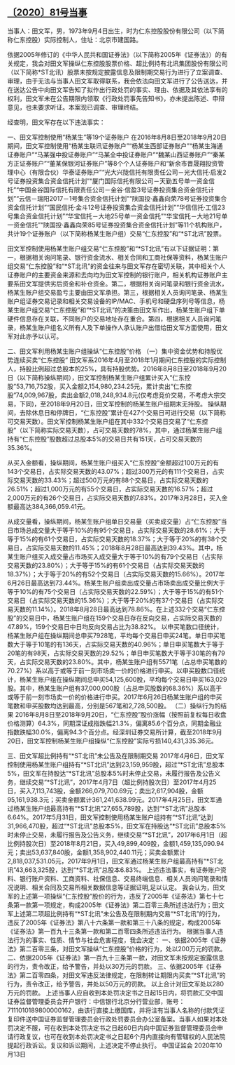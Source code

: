 ## [〔2020〕81号当事](http://www.csrc.gov.cn/pub/zjhpublic/G00306212/202012/t20201214_388158.htm)

当事人：田文军，男，1973年9月4日出生，时为仁东控股股份有限公司（以下简称仁东控股）实际控制人，住址：北京市建国路。

依据2005年修订的《中华人民共和国证券法》（以下简称2005年《证券法》）的有关规定，我会对田文军操纵仁东控股股票价格、超比例持有北讯集团股份有限公司（以下简称*ST北讯）股票未按规定披露信息及限制期交易行为进行了立案调查、审理，由于无法与当事人田文军取得联系，我会依法向田文军进行了公告送达，并在送达公告中向田文军告知了拟作出行政处罚的事实、理由、依据及其依法享有的权利，田文军未在公告期限内领取《行政处罚事先告知书》，亦未提出陈述、申辩意见，也未要求听证。本案现已调查、审理终结。

经查明，田文军存在以下违法事实：

一、田文军控制使用“杨某生”等19个证券账户
在2016年8月8日至2018年9月20日期间，田文军控制使用“杨某生联讯证券账户”“杨某生西部证券账户”“杨某生海通证券账户”“马某强中投证券账户”“马某全中投证券账户”“魏某山西证券账户”“秦某方正证券账户”“董某保银河证券账户”等8个个人证券账户和“新余市晋晟翔投资管理中心（有限合伙）华泰证券账户”“光大兴陇信托有限责任公司－光大信托·启发2号证券投资集合资金信托计划”“厦门国际信托有限公司－天勤五号单一资金信托”“中国金谷国际信托有限责任公司－金谷·信盈3号证券投资集合资金信托计划”“云信－瑞阳2017－1号集合资金信托计划”“陕国投·鑫鑫向荣78号证券投资集合资金信托计划”“国民信托·金斗12号证券投资集合资金信托计划”“华信信托·工信23号集合资金信托计划”“华宝信托－大地25号单一资金信托”“华宝信托－大地21号单一资金信托”“陕国投·鑫鑫向荣85号证券投资集合资金信托计划”等11个机构账户，共计19个证券账户（以下简称杨某生账户组）交易“仁东控股”和“*ST北讯”股票。

田文军控制使用杨某生账户组交易“仁东控股”和“*ST北讯”有以下证据证明：第一，根据相关询问笔录、银行资金流水、相关合同和工商社保等资料，杨某生账户组交易“仁东控股”和“*ST北讯”的资金往来与田文军存在密切关联，其中相关个人证券账户的主要资金来源和去向均为田文军控制的银行账户，相关机构证券账户主要系田文军提供劣后资金和补仓资金。第二，根据相关询问笔录和银行资金流水，杨某生账户组交易盈亏主要由田文军承担。第三，根据相关人员询问笔录、杨某生账户组证券交易记录和相关交易设备的IP/MAC、手机号和硬盘序列号等信息，杨某生账户组交易“仁东控股”和“*ST北讯”的决策由田文军作出，杨某生账户组下单硬件信息存在关联，不同账户的交易地址存在重合。第四，根据相关人员询问笔录，杨某生账户组名义所有人及下单操作人承认账户出借给田文军方面使用，田文军对此亦予以认可。

二、田文军利用杨某生账户组操纵“仁东控股”价格
（一）集中资金优势和持股优势连续买卖“仁东控股”
田文军系2016年4月至2018年1月期间仁东控股的实际控制人，持股比例超过总股本的25%，具有持股优势。2016年8月8日至2018年9月20日（以下简称操纵期间），田文军控制杨某生账户组累计买入“仁东控股”53,716,752股，买入金额2,154,980,234.25元，累计卖出“仁东控股”74,009,967股，卖出金额2,018,248,934.8元(仅考虑竞价交易，不考虑大宗交易，下同)，至2018年9月20日，田文军控制的杨某生账户组期末无持股。
操纵期间，去除休息日和停牌日，“仁东控股”累计在427个交易日可进行交易（以下简称可交易天数）。田文军控制杨某生账户组在其中332个交易日交易了“仁东控股”（以下简称实际交易天数），占可交易天数的78%，其中，通过杨某生账户组持有“仁东控股”股数超过总股本5%的交易日共有151天，占可交易天数的35.36%。

从买入金额看，操纵期间，杨某生账户组买入“仁东控股”金额超过100万元的有143个交易日，占实际交易天数的43.07%；超过300万元的有111个交易日，占实际交易天数的33.43%；超过500万元的有88个交易日，占实际交易天数的26.51%；超过1,000万元的有55个交易日，占实际交易天数的16.57%；超过2,000万元的有26个交易日，占实际交易天数的7.83%。2017年3月28日，买入金额最高达384,366,059.41元。

从成交量看，操纵期间，杨某生账户组单日交易量（买卖成交量）占“仁东控股”当日市场总成交量大于等于10%的有95个交易日，占实际交易天数的28.61%；大于等于15%的有61个交易日，占实际交易天数的18.37%；大于等于20%的有38个交易日，占实际交易天数的11.45%；2018年8月28日最高达到39.43%。其中，杨某生账户组买入成交量占市场买入成交量大于等于10%的有79个交易日（占实际交易天数的23.80%）；大于等于15%的有61个交易日（占实际交易天数的18.37%）；大于等于20%的有52个交易日（占实际交易天数的15.66%）。2017年6月26日最高达到73.44%。杨某生账户组卖出成交量占市场卖出成交量比例大于等于10%的有75个交易日（占实际交易天数的22.59%）；大于等于15%的有51个交易日（占实际交易天数的15.36%）；大于等于20%的有37个交易日（占实际交易天数的11.14%）。2018年8月28日最高达到78.86%。在上述332个交易“仁东控股”的交易日中，杨某生账户组在159个交易日存在反向交易，占实际交易天数的47.89%，159个交易日中日均反向交易占比为38.82%。
以申买笔数口径统计，杨某生账户组在操纵期间总申买7928笔，平均每个交易日申买24笔。单日申买笔数大于等于10笔的有136天，占实际交易天数的40.96%；单日申买笔数大于等于20笔的有98天，占实际交易天数的29.52%；单日申买笔数大于等于30笔的有79天，占实际交易天数的23.80%。其中，杨某生账户组有5571笔（占总申买笔数的70.27%）系以高于或等于前一刻市场卖一价的价格进行申买。以申买股数口径统计，杨某生账户组在操纵期间总申买54,125,600股，平均每个交易日申买163,029股。其中，杨某生账户组有37,000,000股（占总申买股数的68.36%）系以高于或等于前一刻市场卖一价的价格进行申买。2017年6月26日杨某生账户组的申买笔数和申买股数均达到最高，分别是567笔和2,728,500股。
（二）操纵行为的结果
2016年8月8日至2018年9月20日，“仁东控股”股价涨幅（按照前复权每日收盘价格测算）64.3%，同期深证成指跌幅21.3%，偏离85.6个百分点，同期金融业指数跌幅30.0%，偏离94.3个百分点。经深圳证券交易所计算，截至2018年9月20日，田文军控制杨某生账户组操纵“仁东控股”实际亏损140,431,335.36元。

三、田文军超比例持有“*ST北讯”未公告及在限制期交易
2017年4月6日，田文军控制使用杨某生账户组持有“*ST北讯”达到23,159,959股，超过“*ST北讯”总股本5%，田文军在持股达“*ST北讯”总股本5%时未停止交易，未履行报告及公告义务，继续交易“*ST北讯”，2017年4月7日（超比例持股次日）至2017年4月25日，买入7,113,743股，金额266,079,700.69元；卖出2,617,904股，金额95,161,938.3元；买卖金额累计361,241,638.99元。2017年4月25日，田文军通过杨某生账户组最高持有“*ST北讯”27,655,789股，达到“*ST北讯”总股本6.64%。2017年5月31日，田文军控制使用杨某生账户组持有“*ST北讯”达到31,966,470股，超过“*ST北讯”总股本5%，田文军在持股达“*ST北讯”总股本5%时未停止交易，未履行报告及公告义务，继续交易“*ST北讯”，2017年6月1日（超比例持股次日）至2018年8月21日，买入49,899,409股，金额1,459,135,090.94元；卖出53,637,840股，金额1,358,902,440.11元；买卖金额累计2,818,037,531.05元，2017年9月1日，田文军通过杨某生账户组最高持有“*ST北讯”43,663,325股，达到“*ST北讯”总股本6.83%。
上述违法事实，有证券账户资料、银行账户资料、工商资料、社保信息、交易终端信息、相关人员询问笔录和情况说明、相关合同及交易所相关数据信息等证据证明,足以认定。
我会认为，田文军的上述第一项操纵“仁东控股”股价的行为，违反了2005年《证券法》第七十七条第一款第一项规定，构成2005年《证券法》第二百零三条所述违法行为；田文军上述第二项超比例持有“*ST北讯”未公告及在限制期内交易“*ST北讯”的行为，违反了2005年《证券法》第八十六条第一款和第三十八条的规定，构成2005年《证券法》第一百九十三条第一款和第二百零四条所述违法行为。
根据当事人违法行为的事实、性质、情节与社会危害程度，我会决定：
一、依据2005年《证券法》第二百零三条，对田文军操纵“仁东控股”价格的行为，处以200万元的罚款。
二、依据2005年《证券法》第一百九十三条第一款，对田文军未按规定披露信息的行为，责令改正，给予警告，并处以30万元的罚款。
三、依据2005年《证券法》第二百零四条，对田文军违反法律规定，在限制转让期限内买卖“*ST北讯”的行为，责令改正，给予警告，并处以50万元的罚款。
以上合计对田文军处以280万元的罚款。
上述当事人应自收到本处罚决定书之日起15日内，将罚款汇交中国证券监督管理委员会开户银行：中信银行北京分行营业部，账号：7111010189800000162，由该行直接上缴国库，并将注有当事人名称的付款凭证复印件送中国证券监督管理委员会行政处罚委员会办公室备案。当事人如果对本处罚决定不服，可在收到本处罚决定书之日起60日内向中国证券监督管理委员会申请行政复议，也可在收到本处罚决定书之日起6个月内直接向有管辖权的人民法院提起行政诉讼。复议和诉讼期间，上述决定不停止执行。
           中国证监会 
            2020年10月13日